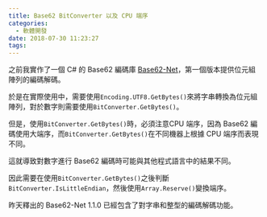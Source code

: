 ```yaml
---
title: Base62 BitConverter 以及 CPU 端序
categories:
  - 軟體開發
date: 2018-07-30 11:23:27
tags:
---
```


之前我實作了一個 C# 的 Base62 編碼庫 [Base62-Net](https://www.nuget.org/packages/Base62-Net)，第一個版本提供位元組陣列的編碼解碼。

於是在實際使用中，需要使用`Encoding.UTF8.GetBytes()`來將字串轉換為位元組陣列，對於數字則需要使用`BitConverter.GetBytes()`。

<!--more-->

但是，使用`BitConverter.GetBytes()`時，必須注意CPU 端序，因為 Base62 編碼使用大端序，而`BitConverter.GetBytes()`在不同機器上根據 CPU 端序而表現不同。

這就導致對數字進行 Base62 編碼時可能與其他程式語言中的結果不同。

因此需要在使用`BitConverter.GetBytes()`之後判斷`BitConverter.IsLittleEndian`，然後使用`Array.Reserve()`變換端序。

昨天釋出的 Base62-Net 1.1.0 已經包含了對字串和整型的編碼解碼功能。
